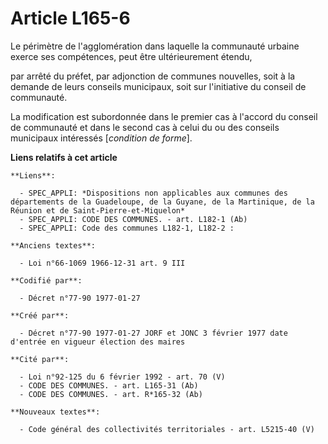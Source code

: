 # Article L165-6

Le périmètre de l'agglomération dans laquelle la communauté urbaine exerce ses compétences, peut être ultérieurement étendu,

par arrêté du préfet, par adjonction de communes nouvelles, soit à la demande de leurs conseils municipaux, soit sur
l'initiative du conseil de communauté. 

La modification est subordonnée dans le premier cas à l'accord du conseil de communauté et dans le second cas à celui du ou
des conseils municipaux intéressés [*condition de forme*].

**Liens relatifs à cet article**

	**Liens**:

	  - SPEC_APPLI: *Dispositions non applicables aux communes des départements de la Guadeloupe, de la Guyane, de la Martinique, de la Réunion et de Saint-Pierre-et-Miquelon*
	  - SPEC_APPLI: CODE DES COMMUNES. - art. L182-1 (Ab)
	  - SPEC_APPLI: Code des communes L182-1, L182-2 :

	**Anciens textes**:

	  - Loi n°66-1069 1966-12-31 art. 9 III

	**Codifié par**:

	  - Décret n°77-90 1977-01-27

	**Créé par**:

	  - Décret n°77-90 1977-01-27 JORF et JONC 3 février 1977 date d'entrée en vigueur élection des maires

	**Cité par**:

	  - Loi n°92-125 du 6 février 1992 - art. 70 (V)
	  - CODE DES COMMUNES. - art. L165-31 (Ab)
	  - CODE DES COMMUNES. - art. R*165-32 (Ab)

	**Nouveaux textes**:

	  - Code général des collectivités territoriales - art. L5215-40 (V)
